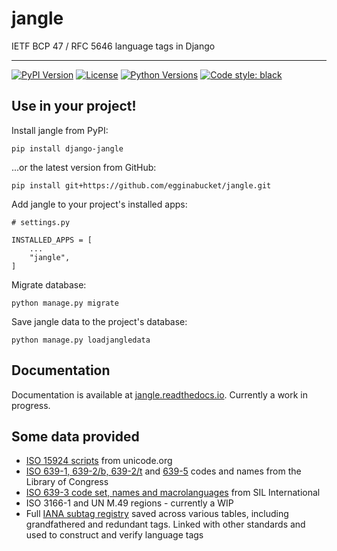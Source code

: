 # jangle

IETF BCP 47 / RFC 5646 language tags in Django

---

[![PyPI Version](https://img.shields.io/pypi/v/django-jangle.svg)](https://pypi.org/project/django-jangle/)
[![License](https://img.shields.io/pypi/l/django-jangle.svg)](https://pypi.org/project/django-jangle/)
[![Python Versions](https://img.shields.io/pypi/pyversions/django-jangle.svg)](https://pypi.org/project/django-jangle/)
[![Code style: black](https://img.shields.io/badge/code%20style-black-000000.svg)](https://github.com/psf/black)

## Use in your project!

Install jangle from PyPI:

`pip install django-jangle`

...or the latest version from GitHub:

`pip install git+https://github.com/egginabucket/jangle.git`

Add jangle to your project's installed apps:

```
# settings.py

INSTALLED_APPS = [
    ...
    "jangle",
]
```

Migrate database:

`python manage.py migrate`

Save jangle data to the project's database:

`python manage.py loadjangledata`

## Documentation

Documentation is available at [jangle.readthedocs.io](https://jangle.readthedocs.io/en/latest/). Currently a work in progress.

## Some data provided

- [ISO 15924 scripts](https://www.unicode.org/iso15924/) from unicode.org
- [ISO 639-1, 639-2/b, 639-2/t](https://www.loc.gov/standards/iso639-2/langhome.html) and [639-5](https://www.loc.gov/standards/iso639-5/) codes and names from the Library of Congress
- [ISO 639-3 code set, names and macrolanguages](https://iso639-3.sil.org/code_tables/download_tables) from SIL International
- ISO 3166-1 and UN M.49 regions - currently a WIP
- Full [IANA subtag registry](https://www.iana.org/assignments/language-subtag-registry/language-subtag-registry) saved across various tables, including grandfathered and redundant tags. Linked with other standards and used to construct and verify language tags
